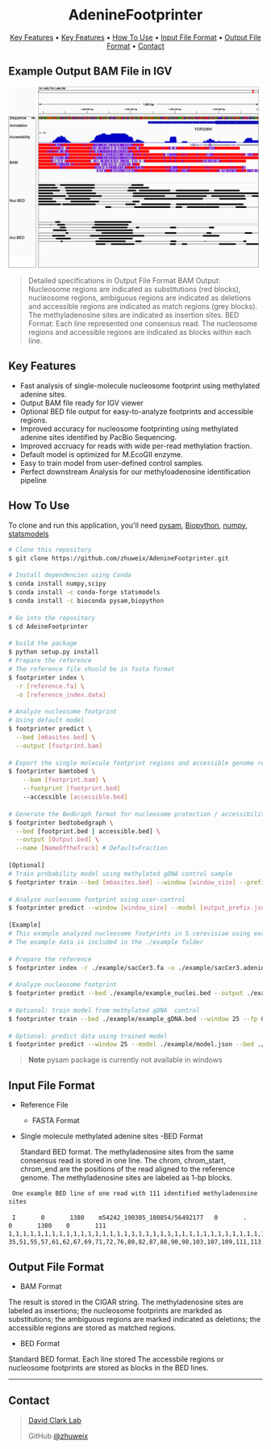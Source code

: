 <h1 align="center">
  AdenineFootprinter
  <br>
</h1>

<p align="center">
  <a href="#key-features">Key Features</a> •
  <a href="#key-features">Key Features</a> •
  <a href="#how-to-use">How To Use</a> •
  <a href="#input-file-format">Input File Format</a> •  
  <a href="#output-file-format">Output File Format</a> •  
  <a href="#contact">Contact</a> 

</p>

## Example Output BAM File in IGV
![image](./example/figure/example_igv.png)
> Detailed specifications in Output File Format
> BAM Output: Nucleosome regions are indicated as substitutions (red blocks), nucleosome regions, ambiguous regions
> are indicated as deletions and accessible regions are indicated as match regions (grey blocks). The methyladenosine 
> sites are indicated as insertion sites.
> BED Format: Each line represented one consensus read. The nucleosome regions and accessible regions are indicated as
> blocks within each line.

## Key Features

* Fast analysis of single-molecule nucleosome footprint using methylated adenine sites.
* Output BAM file ready for IGV viewer
* Optional BED file output for easy-to-analyze footprints and accessible regions.
* Improved accuracy for nucleosome footprinting using methylated adenine sites identified by PacBio Sequencing. 
* Improved accruacy for reads with wide per-read methylation fraction.
* Default model is optimized for M.EcoGII enzyme.
* Easy to train model from user-defined control samples.
* Perfect downstream Analysis for our methyloadenosine identification pipeline

## How To Use

To clone and run this application, you'll need [pysam](https://pysam.readthedocs.io/), [Biopython](https://biopython.org/), [numpy](https://numpy.org/doc/stable/index.html), [statsmodels](https://www.statsmodels.org/dev/user-guide.html)

```bash
# Clone this repository
$ git clone https://github.com/zhuweix/AdenineFootprinter.git

# Install dependencies using Conda
$ conda install numpy,scipy
$ conda install -c conda-forge statsmodels
$ conda install -c bioconda pysam,biopython

# Go into the repository
$ cd AdeineFootprinter

# build the package
$ python setup.py install
# Prepare the reference
# The reference file shuold be in fasta format
$ footprinter index \
  -r [reference.fa] \
  -o [reference_index.data]

# Analyze nucleosome footprint
# Using default model
$ footprinter predict \
  --bed [m6asites.bed] \
  --output [footprint.bam] 

# Export the single molecule footprint regions and accessible genome regions from the bam file
$ footprinter bamtobed \
    --bam [footprint.bam] \
    --footprint [footprint.bed]
    --accessible [accessible.bed]

# Generate the BedGraph format for nucleosome protection / accessibility
$ footprinter bedtobedgraph \
  --bed [footprint.bed | accessible.bed] \
  --output [Output.bed] \
  --name [NameOftheTrack] # Default=Fraction

[Optional]
# Train probability model using methylated gDNA control sample
$ footprinter train --bed [m6asites.bed] --window [window_size] --prefix [output_prefix]

# Analyze nucleosome footprint using user-control
$ footprinter predict --window [window_size] --model [output_prefix.json] --bed [m6asites.bed] --output [footprint.bam] 

[Example]
# This example analyzed nucleosome footprints in S.cerevisiae using example methylated adenine sites
# The example data is included in the ./example folder

# Prepare the reference
$ footprinter index -r ./example/sacCer3.fa -o ./example/sacCer3.adenine.data

# Analyze nucleosome footprint
$ footprinter predict --bed ./example/example_nuclei.bed --output ./example/example.footprint.bam

# Optional: train model from methylated gDNA  control
$ footprinter train --bed ./example/example_gDNA.bed --window 25 --fp 0.01 --ref ./example/sacCer3.adenine.data  --prefix ./example/model

# Optional: predict data using trained model
$ footprinter predict --window 25 --model ./example/model.json --bed ./example/example_nuclei.bed --output ./example/example.footprint.bam


```

> **Note**
> pysam package is currently not available in windows


## Input File Format

* Reference File
  
  - FASTA Format
* Single molecule methylated adenine sites
  -BED Format

    Standard BED format. The methyladenosine sites from the same consensus read is stored in one line. The chrom, chrom_start, chrom_end are the positions of the read aligned to the reference genome. The methyladenosine sites are labeled as 1-bp blocks.

```
 One example BED line of one read with 111 identified methyladenosine sites

 I       0       1380    m54242_190305_180854/56492177   0       .       0       1380    0       111     1,1,1,1,1,1,1,1,1,1,1,1,1,1,1,1,1,1,1,1,1,1,1,1,1,1,1,1,1,1,1,1,1,1,1,1,1,1,1,1,1,1,1,1,1,1,1,1,1,1,1,1,1,1,1,1,1,1,1,1,1,1,1,1,1,1,1,1,1,1,1,1,1,1,1,1,1,1,1,1,1,1,1,1,1,1,1,1,1,1,1,1,1,1,1,1,1,1,1,1,1,1,1,1,1,1,1,1,1,1,1      35,51,55,57,61,62,67,69,71,72,76,80,82,87,88,90,98,103,107,109,111,113,124,129,134,138,141,143,146,148,152,154,167,283,297,435,436,448,452,455,458,463,467,470,472,474,476,478,481,484,486,488,491,498,499,501,503,505,509,510,511,515,516,520,521,522,527,529,531,532,538,541,619,696,698,708,778,781,786,789,791,792,797,798,802,805,809,812,813,815,818,819,825,827,831,833,922,944,957,1003,1098,1110,1121,1145,1162,1218,1246,1250,1258,1263,1265

 ```

## Output File Format

* BAM Format

The result is stored in the CIGAR string. The methyladenosine sites are labeled as insertions; the nucleosome footprints are markded as substitutions; the ambiguous regions are marked indicated as deletions; the accessible regions are stored as matched regions.

* BED Format

Standard BED format. Each line stored The accessbile regions or nucleosome footprints are stored as blocks in the BED lines.









---
## Contact
> [David Clark Lab](https://www.nichd.nih.gov/research/atNICHD/Investigators/clark)
> 
> GitHub [@zhuweix](https://github.com/zhuweix)

